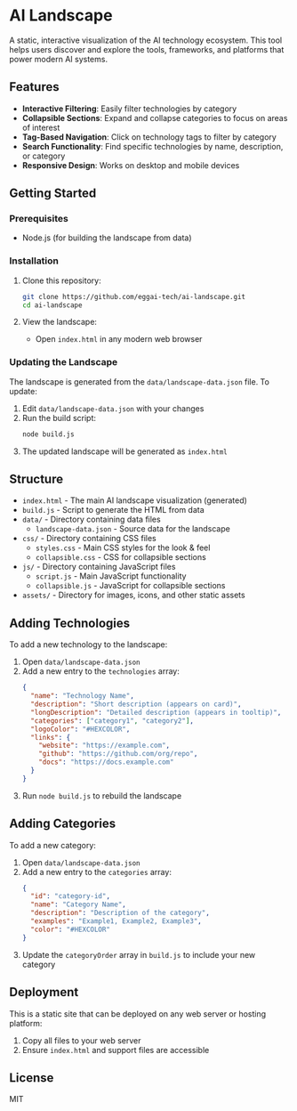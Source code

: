 # AI Landscape

A static, interactive visualization of the AI technology ecosystem. This tool helps users discover and explore the tools, frameworks, and platforms that power modern AI systems.

## Features

- **Interactive Filtering**: Easily filter technologies by category
- **Collapsible Sections**: Expand and collapse categories to focus on areas of interest
- **Tag-Based Navigation**: Click on technology tags to filter by category
- **Search Functionality**: Find specific technologies by name, description, or category
- **Responsive Design**: Works on desktop and mobile devices

## Getting Started

### Prerequisites

- Node.js (for building the landscape from data)

### Installation

1. Clone this repository:
   ```bash
   git clone https://github.com/eggai-tech/ai-landscape.git
   cd ai-landscape
   ```

2. View the landscape:
   - Open `index.html` in any modern web browser

### Updating the Landscape

The landscape is generated from the `data/landscape-data.json` file. To update:

1. Edit `data/landscape-data.json` with your changes
2. Run the build script:
   ```bash
   node build.js
   ```
3. The updated landscape will be generated as `index.html`

## Structure

- `index.html` - The main AI landscape visualization (generated)
- `build.js` - Script to generate the HTML from data
- `data/` - Directory containing data files
  - `landscape-data.json` - Source data for the landscape
- `css/` - Directory containing CSS files
  - `styles.css` - Main CSS styles for the look & feel
  - `collapsible.css` - CSS for collapsible sections
- `js/` - Directory containing JavaScript files
  - `script.js` - Main JavaScript functionality
  - `collapsible.js` - JavaScript for collapsible sections
- `assets/` - Directory for images, icons, and other static assets

## Adding Technologies

To add a new technology to the landscape:

1. Open `data/landscape-data.json`
2. Add a new entry to the `technologies` array:
   ```json
   {
     "name": "Technology Name",
     "description": "Short description (appears on card)",
     "longDescription": "Detailed description (appears in tooltip)",
     "categories": ["category1", "category2"],
     "logoColor": "#HEXCOLOR",
     "links": {
       "website": "https://example.com",
       "github": "https://github.com/org/repo",
       "docs": "https://docs.example.com"
     }
   }
   ```
3. Run `node build.js` to rebuild the landscape

## Adding Categories

To add a new category:

1. Open `data/landscape-data.json`
2. Add a new entry to the `categories` array:
   ```json
   {
     "id": "category-id",
     "name": "Category Name",
     "description": "Description of the category",
     "examples": "Example1, Example2, Example3",
     "color": "#HEXCOLOR"
   }
   ```
3. Update the `categoryOrder` array in `build.js` to include your new category

## Deployment

This is a static site that can be deployed on any web server or hosting platform:

1. Copy all files to your web server
2. Ensure `index.html` and support files are accessible

## License

MIT